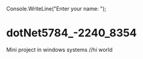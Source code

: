 Console.WriteLine("Enter your name: ");
# dotNet5784_-2240_8354
Mini project in windows systems
//hi world